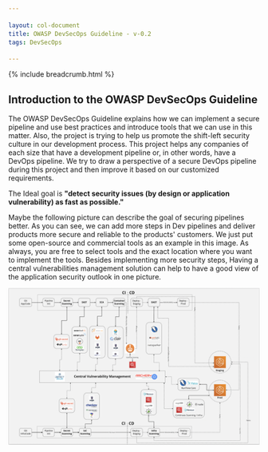 ```yaml
---

layout: col-document
title: OWASP DevSecOps Guideline - v-0.2
tags: DevSecOps

---
```


{% include breadcrumb.html %}

## Introduction to the OWASP DevSecOps Guideline  
The OWASP DevSecOps Guideline explains how we can implement a secure pipeline and use best practices and introduce tools that we can use in this matter. Also, the project is trying to help us promote the shift-left security culture in our development process.
This project helps any companies of each size that have a development pipeline or, in other words, have a DevOps pipeline. We try to draw a perspective of a secure DevOps pipeline during this project and then improve it based on our customized requirements.  

The Ideal goal is **"detect security issues (by design or application vulnerability) as fast as possible."**

Maybe the following picture can describe the goal of securing pipelines better. As you can see, we can add more steps in Dev pipelines and deliver products more secure and reliable to the products' customers.
We just put some open-source and commercial tools as an example in this image. As always, you are free to select tools and the exact location where you want to implement the tools. 
Besides implementing more security steps, Having a central vulnerabilities management solution can help to have a good view of the application security outlook in one picture.   

![Secure Pipeline](assets/images/Pipeline-view.png)
